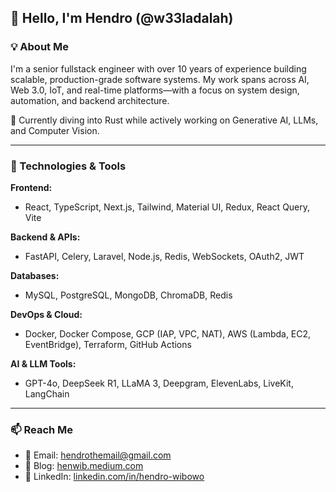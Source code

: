 ## 👋 Hello, I'm Hendro (@w33ladalah)

### 💡 About Me
I'm a senior fullstack engineer with over 10 years of experience building scalable, production-grade software systems. My work spans across AI, Web 3.0, IoT, and real-time platforms—with a focus on system design, automation, and backend architecture.

🔬 Currently diving into Rust while actively working on Generative AI, LLMs, and Computer Vision.

---

### 🧰 Technologies & Tools

**Frontend:**
- React, TypeScript, Next.js, Tailwind, Material UI, Redux, React Query, Vite

**Backend & APIs:**
- FastAPI, Celery, Laravel, Node.js, Redis, WebSockets, OAuth2, JWT

**Databases:**
- MySQL, PostgreSQL, MongoDB, ChromaDB, Redis

**DevOps & Cloud:**
- Docker, Docker Compose, GCP (IAP, VPC, NAT), AWS (Lambda, EC2, EventBridge), Terraform, GitHub Actions

**AI & LLM Tools:**
- GPT-4o, DeepSeek R1, LLaMA 3, Deepgram, ElevenLabs, LiveKit, LangChain

---

### 📫 Reach Me
- 📧 Email: [hendrothemail@gmail.com](mailto:hendrothemail@gmail.com)  
- 📝 Blog: [henwib.medium.com](https://henwib.medium.com)  
- 💼 LinkedIn: [linkedin.com/in/hendro-wibowo](https://linkedin.com/in/hendro-wibowo)
